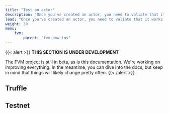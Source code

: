 ```yaml
---
title: "Test an actor"
description: "Once you've created an actor, you need to valiate that it works properly. Learn how to test your actors in a local environment, or on a testnet."
lead: "Once you've created an actor, you need to valiate that it works properly. Learn how to test your actors in a local environment, or on a testnet."
weight: 30
menu:
    fvm:
        parent: "fvm-how-tos"
---
```


{{< alert >}}
**THIS SECTION IS UNDER DEVELOPMENT**

The FVM project is still in beta, as is this documentation. We're working on improving everything. In the meantime, you can dive into the docs, but keep in mind that things will likely change pretty often.
{{< /alert >}}

## Truffle

## Testnet
